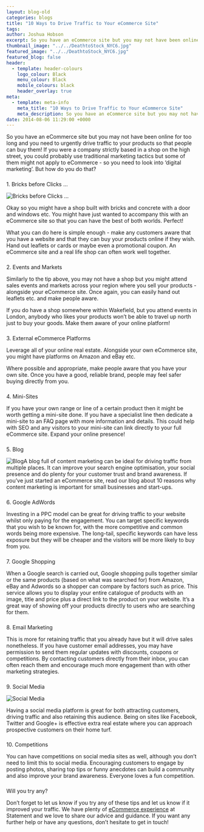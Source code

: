 ```yaml
---
layout: blog-old
categories: blogs
title: "10 Ways to Drive Traffic to Your eCommerce Site"
tags:
author: Joshua Hobson
excerpt: So you have an eCommerce site but you may not have been online for too long and you need to urgently drive traffic to your products so that people can buy them! But how do you do that?
thumbnail_image: "../../DeathtoStock_NYC6.jpg"
featured_image: "../../DeathtoStock_NYC6.jpg"
featured_blog: false
header:
  - template: header-colours
    logo_colour: Black
    menu_colour: Black
    mobile_colours: black
    header_overlay: true
meta:
  - template: meta-info
    meta_title: "10 Ways to Drive Traffic to Your eCommerce Site"
    meta_description: So you have an eCommerce site but you may not have been online for too long and you need to urgently drive traffic to your products so that people can buy them! But how do you do that?
date: 2014-08-06 11:29:00 +0000
---
```


So you have an eCommerce site but you may not have been online for too long and you need to urgently drive traffic to your products so that people can buy them! If you were a company strictly based in a shop on the high street, you could probably use traditional marketing tactics but some of them might not apply to eCommerce - so you need to look into ‘digital marketing’. But how do you do that?

###

1\. Bricks before Clicks …

![Bricks before Clicks ...](../../bricks_before_clicks.jpg)

Okay so you might have a shop built with bricks and concrete with a door and windows etc. You might have just wanted to accompany this with an eCommerce site so that you can have the best of both worlds. Perfect!

What you can do here is simple enough - make any customers aware that you have a website and that they can buy your products online if they wish. Hand out leaflets or cards or maybe even a promotional coupon. An eCommerce site and a real life shop can often work well together.

###

2\. Events and Markets

Similarly to the tip above, you may not have a shop but you might attend sales events and markets across your region where you sell your products - alongside your eCommerce site. Once again, you can easily hand out leaflets etc. and make people aware.

If you do have a shop somewhere within Wakefield, but you attend events in London, anybody who likes your products won’t be able to travel up north just to buy your goods. Make them aware of your online platform!

###

3\. External eCommerce Platforms

Leverage all of your online real estate. Alongside your own eCommerce site, you might have platforms on Amazon and eBay etc.

Where possible and appropriate, make people aware that you have your own site. Once you have a good, reliable brand, people may feel safer buying directly from you.

###

4\. Mini-Sites

If you have your own range or line of a certain product then it might be worth getting a mini-site done. If you have a specialist line then dedicate a mini-site to an FAQ page with more information and details. This could help with SEO and any visitors to your mini-site can link directly to your full eCommerce site. Expand your online presence!

###

5\. Blog

![Blog](../../10_ways_to_drive_traffic_to_your_eCommerce_site.jpg)A blog full of content marketing can be ideal for driving traffic from multiple places. It can improve your search engine optimisation, your social presence and do plenty for your customer trust and brand awareness. If you’ve just started an eCommerce site, read our blog about 10 reasons why content marketing is important for small businesses and start-ups.

###

6\. Google AdWords

Investing in a PPC model can be great for driving traffic to your website whilst only paying for the engagement. You can target specific keywords that you wish to be known for, with the more competitive and common words being more expensive. The long-tail, specific keywords can have less exposure but they will be cheaper and the visitors will be more likely to buy from you.

###

7\. Google Shopping

When a Google search is carried out, Google shopping pulls together similar or the same products (based on what was searched for) from Amazon, eBay and Adwords so a shopper can compare by factors such as price. This service allows you to display your entire catalogue of products with an image, title and price plus a direct link to the product on your website. It’s a great way of showing off your products directly to users who are searching for them.

###

8\. Email Marketing

This is more for retaining traffic that you already have but it will drive sales nonetheless. If you have customer email addresses, you may have permission to send them regular updates with discounts, coupons or competitions. By contacting customers directly from their inbox, you can often reach them and encourage much more engagement than with other marketing strategies.

###

9\. Social Media

![Social Media](../../social_media.jpg)

Having a social media platform is great for both attracting customers, driving traffic and also retaining this audience. Being on sites like Facebook, Twitter and Google+ is effective extra real estate where you can approach prospective customers on their home turf.

###

10\. Competitions

You can have competitions on social media sites as well, although you don’t need to limit this to social media. Encouraging customers to engage by posting photos, sharing top tips or funny anecdotes can build a community and also improve your brand awareness. Everyone loves a fun competition.

###

Will you try any?

Don’t forget to let us know if you try any of these tips and let us know if it improved your traffic. We have plenty of [eCommerce experience](https://www.statementagency.com/services/ecommerce) at Statement and we love to share our advice and guidance. If you want any further help or have any questions, don’t hesitate to get in touch!
